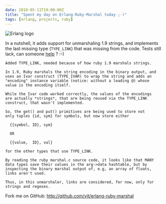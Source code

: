 ```yaml
---
date: 2010-05-11T19:00:00Z
title: "Spent my day on Erlang-Ruby-Marshal today ;-)"
tags: [erlang, projects, ruby]
---
```


![Erlang logo](/posts/2010-05-11-spent-my-day-on-erlang-ruby-marshal-today/erlang.png)

In a nutshell, it adds support for unmarshaling 1.9 strings, and implements the
last missing type (`TYPE_LINK`) that was missing from the code. Tests still
lack, can someone [help](http://github.com/vjt/erlang-ruby-marshal) ? :-)

```
Added TYPE_LINK, needed because of how ruby 1.9 marshals strings.

In 1.9, Ruby marshals the string encoding in the binary output, and
uses an Ivar construct (TYPE_IVAR) to wrap the string and adds an
"encoding" instance variable (notice: without a leading @) whose
value is the encoding itself.

While the Ivar code worked correctly, the values of the encodings
are actually *strings*, that are being reused via the TYPE_LINK
construct, that wasn't implemented.

So, the get() and put() primitives are being used to store not
only tuples {id, sym} for symbols, but now store either

  {{symbol, ID}, sym}

  OR

  {{value,  ID}, val}

for the other types that use TYPE_LINK.

By reading the ruby marshal.c source code, it looks like that MANY
data types save their values in the arg->data hashtable, but by
inspecting the binary marshal output of, e.g, an array of floats,
links aren't used.

Thus, in this unmarshaler, links are considered, for now, only for
strings and regexes.
```

Fork me on GitHub: http://github.com/vjt/erlang-ruby-marshal
